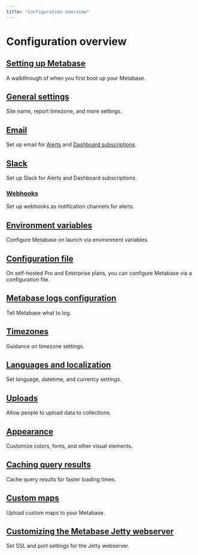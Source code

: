 ```yaml
---
title: "Configuration overview"
---
```


# Configuration overview

## [Setting up Metabase](./setting-up-metabase.md)

A walkthrough of when you first boot up your Metabase.

## [General settings](./settings.md)

Site name, report timezone, and more settings.

## [Email](./email.md)

Set up email for [Alerts](../questions/sharing/alerts.md) and [Dashboard subscriptions](../dashboards/subscriptions.md).

## [Slack](./slack.md)

Set up Slack for Alerts and Dashboard subscriptions.

### [Webhooks](./webhooks.md)

Set up webhooks as notification channels for alerts.

## [Environment variables](./environment-variables.md)

Configure Metabase on launch via environment variables.

## [Configuration file](./config-file.md)

On self-hosted Pro and Enterprise plans, you can configure Metabase via a configuration file.

## [Metabase logs configuration](./log-configuration.md)

Tell Metabase what to log.

## [Timezones](./timezones.md)

Guidance on timezone settings.

## [Languages and localization](./localization.md)

Set language, datetime, and currency settings.

## [Uploads](../databases/uploads.md)

Allow people to upload data to collections.

## [Appearance](./appearance.md)

Customize colors, fonts, and other visual elements.

## [Caching query results](./caching.md)

Cache query results for faster loading times.

## [Custom maps](./custom-maps.md)

Upload custom maps to your Metabase.

## [Customizing the Metabase Jetty webserver](./customizing-jetty-webserver.md)

Set SSL and port settings for the Jetty webserver.
